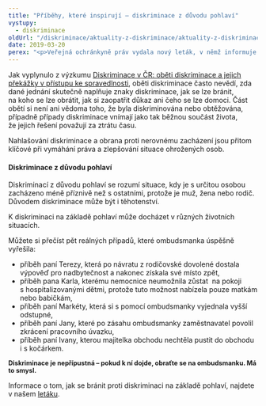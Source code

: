 ```yaml
---
title: "Příběhy, které inspirují – diskriminace z důvodu pohlaví"
vystupy:
  - diskriminace
oldUrl: "/diskriminace/aktuality-z-diskriminace/aktuality-z-diskriminace-2019/pribehy-ktere-inspiruji-diskriminace-z-duvodu-pohlavi/"
date: 2019-03-20
perex: "<p>Veřejná ochránkyně práv vydala nový leták, v němž informuje o pěti případech diskriminace z důvodu pohlaví, které v uplynulých letech řešila a v nichž se podařilo zajistit nápravu.</p>"
---
```


<!-- imported from the old website -->

<p>Jak vyplynulo z výzkumu <a href="/uploads-import/ESO/CZ_Diskriminace_v_CR_vyzkum_01.pdf" target="_blank">Diskriminace v ČR: oběti diskriminace a jejich překážky v přístupu ke spravedlnosti</a>, oběti diskriminace často nevědí, zda dané jednání skutečně naplňuje znaky diskriminace, jak se lze bránit, na koho se lze obrátit, jak si zaopatřit důkaz ani čeho se lze domoci. Část obětí si není ani vědoma toho, že byla diskriminována nebo obtěžována, případně případy diskriminace vnímají jako tak běžnou součást života, že jejich řešení považují za ztrátu času.</p><p>Nahlašování diskriminace a obrana proti nerovnému zacházení jsou přitom klíčové při vymáhání práva a zlepšování situace ohrožených osob.</p><h4>Diskriminace z důvodu pohlaví</h4><p>Diskriminací z důvodu pohlaví se rozumí situace, kdy je s určitou osobou zacházeno méně příznivě než s ostatními, protože je muž, žena nebo rodič. Důvodem diskriminace může být i těhotenství. </p><p>K diskriminaci na základě pohlaví může docházet v různých životních situacích. </p><p>Můžete si přečíst pět reálných případů, které ombudsmanka úspěšně vyřešila:</p><ul><li>příběh paní Terezy, která po návratu z rodičovské dovolené dostala výpověď pro nadbytečnost a nakonec získala své místo zpět,</li><li>příběh pana Karla, kterému nemocnice neumožnila zůstat  na pokoji s hospitalizovanými dětmi, protože tuto možnost nabízela pouze matkám nebo babičkám,</li><li>příběh paní Markéty, která si s pomocí ombudsmanky vyjednala vyšší odstupné, </li><li>příběh paní Jany, které po zásahu ombudsmanky zaměstnavatel povolil zkrácení pracovního úvazku,</li><li>příběh paní Ivany, kterou majitelka obchodu nechtěla pustit do obchodu i s kočárkem.</li></ul><p><span style="font-size: 12.8px;"><b>Diskriminace je nepřípustná – pokud k ní dojde, obraťte se na ombudsmanku. Má to smysl.</b></span></p><p> Informace o tom, jak se bránit proti diskriminaci na základě pohlaví, najdete v našem <a href="/uploads-import/Letaky/Diskriminace-z-duvodu-pohlavi.pdf" target="_top">letáku</a>. </p>
